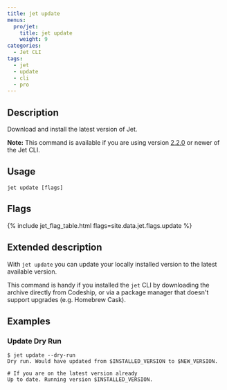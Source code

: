 ```yaml
---
title: jet update
menus:
  pro/jet:
    title: jet update
    weight: 9
categories:
  - Jet CLI
tags:
  - jet
  - update
  - cli
  - pro
---
```


## Description
Download and install the latest version of Jet.

**Note:** This command is available if you are using version [2.2.0](https://documentation.codeship.com/pro/jet-cli/release-notes/#220---2018-01-23) or newer of the Jet CLI.

## Usage

```
jet update [flags]
```

## Flags
{% include jet_flag_table.html flags=site.data.jet.flags.update %}

## Extended description
With `jet update` you can update your locally installed version to the latest available version.

This command is handy if you installed the `jet` CLI by downloading the archive directly from Codeship, or via a package manager that doesn't support upgrades (e.g. Homebrew Cask).

## Examples

### Update Dry Run
```shell
$ jet update --dry-run
Dry run. Would have updated from $INSTALLED_VERSION to $NEW_VERSION.

# If you are on the latest version already
Up to date. Running version $INSTALLED_VERSION.
```
